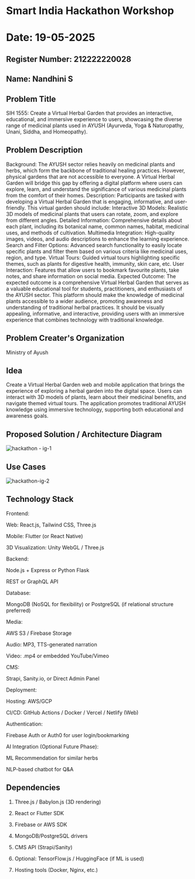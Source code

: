 # Smart India Hackathon Workshop
# Date: 19-05-2025
## Register Number: 212222220028
## Name: Nandhini S
## Problem Title
SIH 1555: Create a Virtual Herbal Garden that provides an interactive, educational, and immersive experience to users, showcasing the diverse range of medicinal plants used in AYUSH (Ayurveda, Yoga & Naturopathy, Unani, Siddha, and Homeopathy).
## Problem Description
Background: The AYUSH sector relies heavily on medicinal plants and herbs, which form the backbone of traditional healing practices. However, physical gardens that are not accessible to everyone. A Virtual Herbal Garden will bridge this gap by offering a digital platform where users can explore, learn, and understand the significance of various medicinal plants from the comfort of their homes. Description: Participants are tasked with developing a Virtual Herbal Garden that is engaging, informative, and user-friendly. This virtual garden should include: Interactive 3D Models: Realistic 3D models of medicinal plants that users can rotate, zoom, and explore from different angles. Detailed Information: Comprehensive details about each plant, including its botanical name, common names, habitat, medicinal uses, and methods of cultivation. Multimedia Integration: High-quality images, videos, and audio descriptions to enhance the learning experience. Search and Filter Options: Advanced search functionality to easily locate specific plants and filter them based on various criteria like medicinal uses, region, and type. Virtual Tours: Guided virtual tours highlighting specific themes, such as plants for digestive health, immunity, skin care, etc. User Interaction: Features that allow users to bookmark favourite plants, take notes, and share information on social media. Expected Outcome: The expected outcome is a comprehensive Virtual Herbal Garden that serves as a valuable educational tool for students, practitioners, and enthusiasts of the AYUSH sector. This platform should make the knowledge of medicinal plants accessible to a wider audience, promoting awareness and understanding of traditional herbal practices. It should be visually appealing, informative, and interactive, providing users with an immersive experience that combines technology with traditional knowledge.

## Problem Creater's Organization
Ministry of Ayush

## Idea

Create a Virtual Herbal Garden web and mobile application that brings the experience of exploring a herbal garden into the digital space. Users can interact with 3D models of plants, learn about their medicinal benefits, and navigate themed virtual tours. The application promotes traditional AYUSH knowledge using immersive technology, supporting both educational and awareness goals.

## Proposed Solution / Architecture Diagram

![hackathon - ig-1](https://github.com/user-attachments/assets/c8388c39-0517-4eeb-881d-b387d987082b)

## Use Cases

![hackathon-ig-2](https://github.com/user-attachments/assets/b9a6d28d-17da-4463-a9f1-b0e66943ca4c)

## Technology Stack

Frontend:

Web: React.js, Tailwind CSS, Three.js

Mobile: Flutter (or React Native)

3D Visualization: Unity WebGL / Three.js

Backend:

Node.js + Express or Python Flask

REST or GraphQL API

Database:

MongoDB (NoSQL for flexibility) or PostgreSQL (if relational structure preferred)

Media:

AWS S3 / Firebase Storage

Audio: MP3, TTS-generated narration

Video: .mp4 or embedded YouTube/Vimeo

CMS:

Strapi, Sanity.io, or Direct Admin Panel

Deployment:

Hosting: AWS/GCP

CI/CD: GitHub Actions / Docker / Vercel / Netlify (Web)

Authentication:

Firebase Auth or Auth0 for user login/bookmarking

AI Integration (Optional Future Phase):

ML Recommendation for similar herbs

NLP-based chatbot for Q&A

## Dependencies

1) Three.js / Babylon.js (3D rendering)

2) React or Flutter SDK

3) Firebase or AWS SDK

4) MongoDB/PostgreSQL drivers

5) CMS API (Strapi/Sanity)

6) Optional: TensorFlow.js / HuggingFace (if ML is used)

7) Hosting tools (Docker, Nginx, etc.)
   
